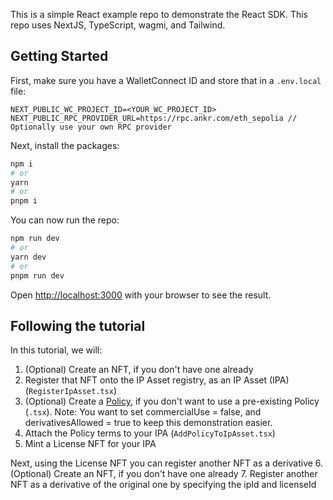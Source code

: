 This is a simple React example repo to demonstrate the React SDK. This repo uses NextJS, TypeScript, wagmi, and Tailwind.

## Getting Started

First, make sure you have a WalletConnect ID and store that in a `.env.local` file:

```.env.local
NEXT_PUBLIC_WC_PROJECT_ID=<YOUR_WC_PROJECT_ID>
NEXT_PUBLIC_RPC_PROVIDER_URL=https://rpc.ankr.com/eth_sepolia // Optionally use your own RPC provider
```

Next, install the packages:

```bash
npm i
# or
yarn
# or
pnpm i
```

You can now run the repo:

```bash
npm run dev
# or
yarn dev
# or
pnpm run dev
```

Open [http://localhost:3000](http://localhost:3000) with your browser to see the result.

## Following the tutorial

In this tutorial, we will:

1. (Optional) Create an NFT, if you don't have one already
2. Register that NFT onto the IP Asset registry, as an IP Asset (IPA) (`RegisterIpAsset.tsx`)
3. (Optional) Create a [Policy](https://docs.storyprotocol.xyz/docs/licensing-presets-flavors), if you don't want to use a pre-existing Policy (`.tsx`). Note: You want to set commercialUse = false, and derivativesAllowed = true to keep this demonstration easier.
4. Attach the Policy terms to your IPA (`AddPolicyToIpAsset.tsx`)
5. Mint a License NFT for your IPA

Next, using the License NFT you can register another NFT as a derivative 6. (Optional) Create an NFT, if you don't have one already 7. Register another NFT as a derivative of the original one by specifying the ipId and licenseId
